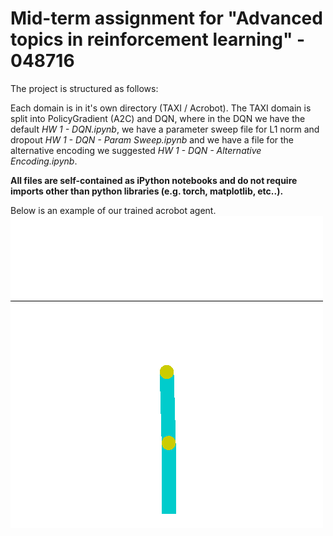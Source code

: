 # Mid-term assignment for "Advanced topics in reinforcement learning" - 048716

The project is structured as follows:

Each domain is in it's own directory (TAXI / Acrobot). The TAXI domain is split into PolicyGradient (A2C) and DQN, where in the DQN we have the default *HW 1 - DQN.ipynb*, we have a parameter sweep file for L1 norm and dropout *HW 1 - DQN - Param Sweep.ipynb* and we have a file for the alternative encoding we suggested *HW 1 - DQN - Alternative Encoding.ipynb*.

**All files are self-contained as iPython notebooks and do not require imports other than python libraries (e.g. torch, matplotlib, etc..).**

Below is an example of our trained acrobot agent.
![](https://github.com/tesslerc/DeepRL_MidTerm/raw/master/Acrobot/acrobot.gif)
